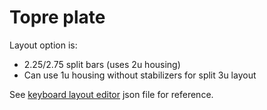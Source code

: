 # Topre plate

Layout option is:
* 2.25/2.75 split bars (uses 2u housing)
* Can use 1u housing without stabilizers for split 3u layout

See [keyboard layout editor](./capybully_plate.json) json file for reference.

